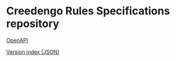 # Creedengo Rules Specifications repository

[OpenAPI](creedengo-rules-specifications.yaml)

[Version index (JSON)](data/)
